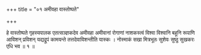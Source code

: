 +++
title = "०१ अमीवहा वास्तोष्पते"

+++

हे वास्तोष्पते गृहस्यपालक एतत्सञ्ज्ञकदेव अमीवहा अमीवानां रोगाणां नाशकस्त्वं विश्वा विश्वानि बहूनि रूपाणि आविशन् प्रविशन् यद्यद्रूपं कामयन्ते तत्तदेवाविशन्तीति यास्कः । नोस्माकं सखा मित्रभूतः सुशेवः सुष्ठु सुखकरः एधि भव ॥ १ ॥